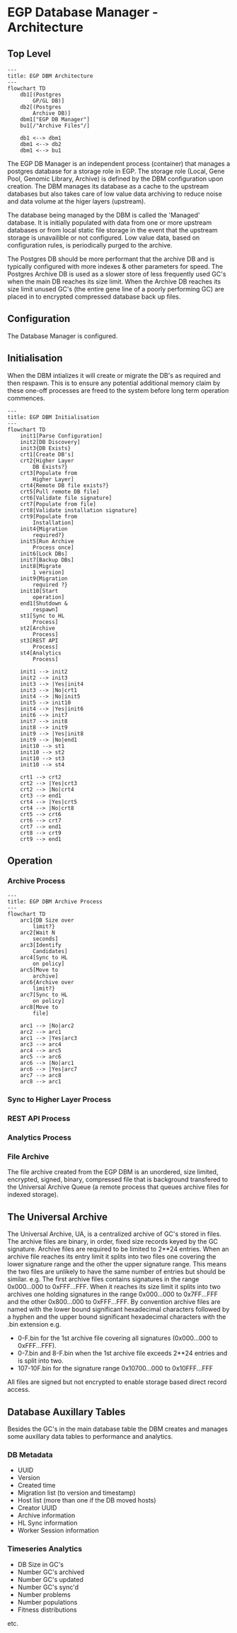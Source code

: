 # EGP Database Manager - Architecture

## Top Level

```mermaid
---
title: EGP DBM Architecture
---
flowchart TD
    db1[(Postgres
        GP/GL DB)]
    db2[(Postgres
        Archive DB)]
    dbm1["EGP DB Manager"]
    bu1[/"Archive Files"/]

    db1 <--> dbm1
    dbm1 <--> db2
    dbm1 <--> bu1
```

The EGP DB Manager is an independent process (container) that manages a postgres database for a storage role in EGP. The storage role (Local, Gene Pool, Genomic Library, Archive) is defined by the DBM configuration upon creation. The DBM manages its database as a cache to the upstream databases but also takes care of low value data archiving to reduce noise and data volume at the higer layers (upstream).

The database being managed by the DBM is called the 'Managed' database. It is initially populated with data from one or more upstream databases or from local static file storage in the event that the upstream storage is unavailible or not configured. Low value data, based on configuration rules, is periodically purged to the archive.

The Postgres DB should be more performant that the archive DB and is typically configured with more indexes & other parameters for speed. The Postgres Archive DB is used as a slower store of less frequently used GC's when the main DB reaches its size limit. When the Archive DB reaches its size limit unused GC's (the entire gene line of a poorly performing GC) are placed in to encrypted compressed database back up files.

## Configuration

The Database Manager is configured.

## Initialisation

When the DBM intializes it will create or migrate the DB's as required and then respawn. This is to ensure any potential additional memory claim by these one-off processes are freed to the system before long term operation commences.

```mermaid
---
title: EGP DBM Initialisation
---
flowchart TD
    init1[Parse Configuration]
    init2[DB Discovery]
    init3{DB Exists}
    crt1[Create DB's]
    crt2{Higher Layer
        DB Exists?}
    crt3[Populate from
        Higher Layer]
    crt4{Remote DB file exists?}
    crt5[Pull remote DB file]
    crt6[Validate file signature]
    crt7[Populate from file]
    crt8[Validate installation signature]
    crt9[Populate from
        Installation]
    init4{Migration
        required?}
    init5[Run Archive
        Process once]
    init6[Lock DBs]
    init7[Backup DBs]
    init8[Migrate
        1 version]
    init9{Migration
        required ?}
    init10[Start
        operation]
    end1[Shutdown &
        respawn]
    st1[Sync to HL
        Process]
    st2[Archive
        Process]
    st3[REST API
        Process]
    st4[Analytics
        Process]

    init1 --> init2
    init2 --> init3
    init3 --> |Yes|init4
    init3 --> |No|crt1
    init4 --> |No|init5
    init5 --> init10
    init4 --> |Yes|init6
    init6 --> init7
    init7 --> init8
    init8 --> init9
    init9 --> |Yes|init8
    init9 --> |No|end1
    init10 --> st1
    init10 --> st2
    init10 --> st3
    init10 --> st4

    crt1 --> crt2
    crt2 --> |Yes|crt3
    crt2 --> |No|crt4
    crt3 --> end1
    crt4 --> |Yes|crt5
    crt4 --> |No|crt8
    crt5 --> crt6
    crt6 --> crt7
    crt7 --> end1
    crt8 --> crt9
    crt9 --> end1

```

## Operation

### Archive Process

```mermaid
---
title: EGP DBM Archive Process
---
flowchart TD
    arc1{DB Size over
        limit?}
    arc2[Wait N
        seconds]
    arc3[Identify
        Candidates]
    arc4[Sync to HL
        on policy]
    arc5[Move to
        archive]
    arc6{Archive over
        limit?}
    arc7[Sync to HL
        on policy]
    arc8[Move to
        file]
        
    arc1 --> |No|arc2
    arc2 --> arc1
    arc1 --> |Yes|arc3
    arc3 --> arc4
    arc4 --> arc5
    arc5 --> arc6
    arc6 --> |No|arc1
    arc6 --> |Yes|arc7
    arc7 --> arc8
    arc8 --> arc1
```

### Sync to Higher Layer Process

### REST API Process

### Analytics Process

### File Archive

The file archive created from the EGP DBM is an unordered, size limited, encrypted, signed, binary, compressed file that is
background transfered to the Universal Archive Queue (a remote process that queues archive files for indexed storage).

## The Universal Archive

The Universal Archive, UA, is a centralized archive of GC's stored in files. The archive files are binary, in order, fixed size
records keyed by the GC signature. Archive files are required to be limited to 2**24 entries. When an archive file reaches its
entry limit it splits into two files one covering the lower signature range and the other the upper signature range. This means
the two files are unlikely to have the same number of entries but should be similar. e.g. The first archive files contains
signatures in the range 0x000...000 to 0xFFF...FFF. When it reaches its size limit it splits into two archives one holding
signatures in the range 0x000...000 to 0x7FF...FFF and the other 0x800...000 to 0xFFF...FFF. By convention archive files are named
with the lower bound significant hexadecimal characters followed by a hyphen and the upper bound significant hexadecimal characters
with the .bin extension e.g.

- 0-F.bin for the 1st archive file covering all signatures (0x000...000 to 0xFFF...FFF).
- 0-7.bin and 8-F.bin when the 1st archive file exceeds 2**24 entries and is split into two.
- 107-10F.bin for the signature range 0x10700...000 to 0x10FFF...FFF

All files are signed but not encrypted to enable storage based direct record access.

## Database Auxillary Tables

Besides the GC's in the main database table the DBM creates and manages some auxillary data tables to performance and analytics.

### DB Metadata

- UUID
- Version
- Created time
- Migration list (to version and timestamp)
- Host list (more than one if the DB moved hosts)
- Creator UUID
- Archive information
- HL Sync information
- Worker Session information

### Timeseries Analytics

- DB Size in GC's
- Number GC's archived
- Number GC's updated
- Number GC's sync'd
- Number problems
- Number populations
- Fitness distributions

etc.
